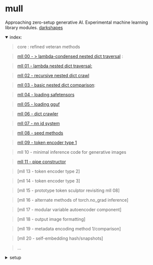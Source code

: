 # mull

Approaching zero-setup generative AI.  Experimental machine learning library modules. [darkshapes](https://github.com/darkshapes/)

<details open><summary>
index:

</summary>

> core :
> refined veteran methods

> [mll 00 - > lambda-condensed nested dict traversal](https://github.com/exdysa/mull/blob/main/modules/mll_00/src.py#L29) :

> [mll 01 - lambda nested dict traversal:](https://github.com/exdysa/mull/blob/main/modules/mll_00/src.py#L29)

> [mll 02 - recursive nested dict crawl](https://github.com/exdysa/mull/blob/main/modules/mll_02/src.py#L76)

> [mll 03 - basic nested dict comparison](https://github.com/exdysa/mull/blob/main/modules/mll_03/src.py#L19):

> [mll 04 - loading safetensors](https://github.com/exdysa/mull/blob/main/modules/mll_04/src.py#L5)

> [mll 05 - loading gguf](https://github.com/exdysa/mull/blob/main/modules/mll_05/src.py#L2)

> [mll 06 - dict crawler](https://github.com/exdysa/mull/blob/main/modules/mll_06/src.py#L14)

> [mll 07 - nn id system](https://github.com/exdysa/mull/blob/main/modules/mll_07/src.py#L2)

> [mll 08 - seed methods](https://github.com/exdysa/mull/blob/main/modules/mll_08/src.py#L7)

> [mll 09 - token encoder type 1](https://github.com/exdysa/mull/modules/mll_09/src.py#L12)

> mll 10 - minimal inference code for generative images

> [mll 11 - pipe constructor](https://github.com/exdysa/mull/blob/main/modules/mll_11/src.py#L93)

> [mll 13 - token encoder type 2]

> [mll 14 - token encoder type 3]

> [mll 15 - prototype token sculptor revisiting mll 08]

> [mll 16 - alternate methods of torch.no_grad inference]

> [mll 17 - modular variable autoencoder component]

> [mll 18 - output image formatting]

> [mll 19 - metadata encoding method 1/comparison]

> [mll 20 - self-embedding hash/snapshots]

> ...
</details>

<details><summary>
setup

</summary>

###### create virtual environment
> ```
> py -3.12 -m venv .venv_null
> ``` -->

###### activate (windows)
> ```
> Set-ExecutionPolicy Bypass -Scope Process -Force; .venv_null\Scripts\Activate.ps1
> ```

###### activate( linux | macos)
> ```
> .venv_null\bin\activate
> ```

###### upgrade pip
> ```
> python -m pip install --upgrade pip
> ```

###### install torch (nvidia/cuda device)
> ```
> pip install torch==2.3.1+cu121 torchvision torchaudio xformers --index-url https://download.pytorch.org/whl/cu121
> ```

###### install torch (apple/mps device)
> ```
> pip install torch torchvision torchaudio xformers flash-attn
> ```

###### clone repo
> ```
> git clone https://github.com/exdysa/mull.git
> ```

###### add environment variables (windows)
>
> $env:HF_HUB_OFFLINE = "True"; $env:DISABLE_TELEMETRY = "YES"; $env:GIT_LFS_SKIP_SMUDGE = "1"
>

###### add environment variables (linux/macos)
>
> export HF_HUB_OFFLINE=True && export DISABLE_TELEMETRY=YES && export GIT_LFS_SKIP_SMUDGE=1
>

##### clone metadata
> ```
> git clone https://huggingface.co/stabilityai/stable-diffusion-xl-base-1.0 mull/metadata/STA-XL
> ```

</details>